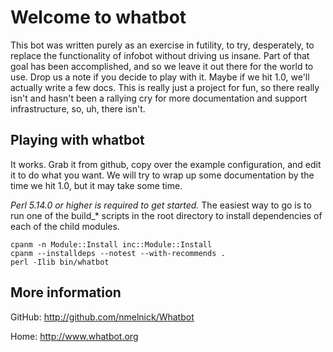 Welcome to whatbot
==================

This bot was written purely as an exercise in futility, to try, desperately, to
replace the functionality of infobot without driving us insane. Part of that
goal has been accomplished, and so we leave it out there for the world to use.
Drop us a note if you decide to play with it. Maybe if we hit 1.0, we'll
actually write a few docs. This is really just a project for fun, so there
really isn't and hasn't been a rallying cry for more documentation and support
infrastructure, so, uh, there isn't.

Playing with whatbot
--------------------

It works. Grab it from github, copy over the example configuration, and edit it
to do what you want. We will try to wrap up some documentation by the time we
hit 1.0, but it may take some time.

*Perl 5.14.0 or higher is required to get started.* The easiest way to go is to
run one of the build_* scripts in the root directory to install dependencies of
each of the child modules.

```
cpanm -n Module::Install inc::Module::Install
cpanm --installdeps --notest --with-recommends .
perl -Ilib bin/whatbot
```

More information
----------------

GitHub: http://github.com/nmelnick/Whatbot

Home: http://www.whatbot.org
